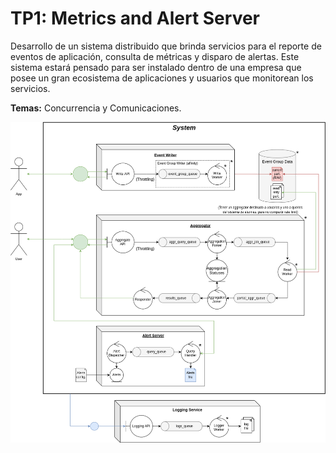 # TP1: Metrics and Alert Server

Desarrollo de un sistema distribuido que brinda servicios para el reporte de eventos de aplicación, consulta de métricas y disparo de alertas. Este sistema estará pensado para ser instalado dentro de una empresa que posee un gran ecosistema de aplicaciones y usuarios que monitorean los servicios.

**Temas:** Concurrencia y Comunicaciones.

![Architecture](./docs/diagrams/robustness.png)
